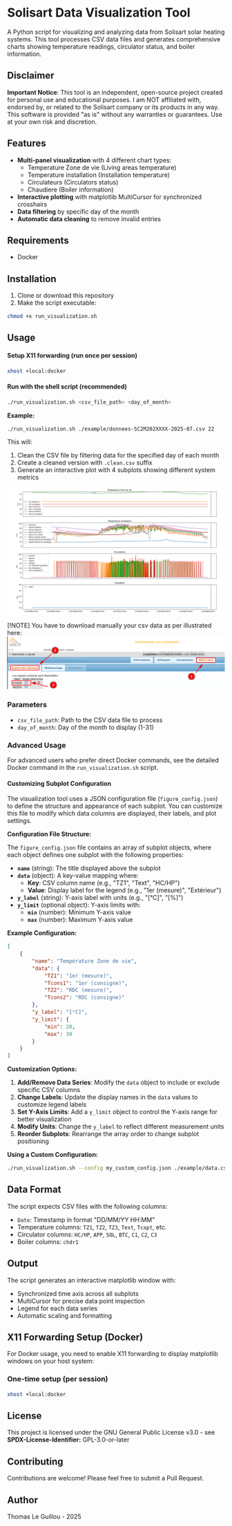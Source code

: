 # Solisart Data Visualization Tool

A Python script for visualizing and analyzing data from Solisart solar heating systems. This tool processes CSV data files and generates comprehensive charts showing temperature readings, circulator status, and boiler information.

## Disclaimer

**Important Notice**: This tool is an independent, open-source project created for personal use and educational purposes. I am NOT affiliated with, endorsed by, or related to the Solisart company or its products in any way. This software is provided "as is" without any warranties or guarantees. Use at your own risk and discretion.

## Features

- **Multi-panel visualization** with 4 different chart types:
  - Temperature Zone de vie (Living areas temperature)
  - Temperature installation (Installation temperature)
  - Circulateurs (Circulators status)
  - Chaudiere (Boiler information)
- **Interactive plotting** with matplotlib MultiCursor for synchronized crosshairs
- **Data filtering** by specific day of the month
- **Automatic data cleaning** to remove invalid entries

## Requirements

- Docker

## Installation

1. Clone or download this repository
2. Make the script executable:
```bash
chmod +x run_visualization.sh
```

## Usage

#### Setup X11 forwarding (run once per session)
```bash
xhost +local:docker
```

#### Run with the shell script (recommended)
```bash
./run_visualization.sh <csv_file_path> <day_of_month>
```

**Example:**
```bash
./run_visualization.sh ./example/donnees-SC2M202XXXX-2025-07.csv 22
```

This will:
1. Clean the CSV file by filtering data for the specified day of each month
2. Create a cleaned version with `.clean.csv` suffix
3. Generate an interactive plot with 4 subplots showing different system metrics

![example](./example/SC2M202XXXXX-2025-07-22.png)

[!NOTE]
You have to download manually your csv data as per illustrated here:
![download csv](./HowToDownloadCSVFromSolisart.png)

### Parameters

- `csv_file_path`: Path to the CSV data file to process
- `day_of_month`: Day of the month to display (1-31)

### Advanced Usage

For advanced users who prefer direct Docker commands, see the detailed Docker command in the `run_visualization.sh` script.

#### Customizing Subplot Configuration

The visualization tool uses a JSON configuration file (`figure_config.json`) to define the structure and appearance of each subplot. You can customize this file to modify which data columns are displayed, their labels, and plot settings.

**Configuration File Structure:**

The `figure_config.json` file contains an array of subplot objects, where each object defines one subplot with the following properties:

- **`name`** (string): The title displayed above the subplot
- **`data`** (object): A key-value mapping where:
  - **Key**: CSV column name (e.g., "TZ1", "Text", "HC/HP")
  - **Value**: Display label for the legend (e.g., "1er (mesure)", "Extérieur")
- **`y_label`** (string): Y-axis label with units (e.g., "[°C]", "[%]")
- **`y_limit`** (optional object): Y-axis limits with:
  - **`min`** (number): Minimum Y-axis value
  - **`max`** (number): Maximum Y-axis value

**Example Configuration:**
```json
[
    {
        "name": "Température Zone de vie",
        "data": {
            "TZ1": "1er (mesure)",
            "Tcons1": "1er (consigne)",
            "TZ2": "RDC (mesure)",
            "Tcons2": "RDC (consigne)"
        },
        "y_label": "[°C]",
        "y_limit": {
            "min": 20,
            "max": 30
        }
    }
]
```

**Customization Options:**

1. **Add/Remove Data Series**: Modify the `data` object to include or exclude specific CSV columns
2. **Change Labels**: Update the display names in the `data` values to customize legend labels
3. **Set Y-Axis Limits**: Add a `y_limit` object to control the Y-axis range for better visualization
4. **Modify Units**: Change the `y_label` to reflect different measurement units
5. **Reorder Subplots**: Rearrange the array order to change subplot positioning

**Using a Custom Configuration:**
```bash
./run_visualization.sh --config my_custom_config.json ./example/data.csv 22
```

## Data Format

The script expects CSV files with the following columns:
- `Date`: Timestamp in format "DD/MM/YY HH:MM"
- Temperature columns: `TZ1`, `TZ2`, `TZ3`, `Text`, `Tcapt`, etc.
- Circulator columns: `HC/HP`, `APP`, `SOL`, `BTC`, `C1`, `C2`, `C3`
- Boiler columns: `chdr1`

## Output

The script generates an interactive matplotlib window with:
- Synchronized time axis across all subplots
- MultiCursor for precise data point inspection
- Legend for each data series
- Automatic scaling and formatting

## X11 Forwarding Setup (Docker)

For Docker usage, you need to enable X11 forwarding to display matplotlib windows on your host system:

### One-time setup (per session)
```bash
xhost +local:docker
```

## License

This project is licensed under the GNU General Public License v3.0 - see **SPDX-License-Identifier:** GPL-3.0-or-later

## Contributing

Contributions are welcome! Please feel free to submit a Pull Request.

## Author

Thomas Le Guillou - 2025
